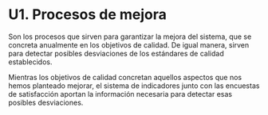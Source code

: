 # U1. Procesos de mejora

Son los procesos que sirven para garantizar la mejora del sistema, que se concreta anualmente en los objetivos de calidad. De igual manera, sirven para detectar posibles desviaciones de los estándares de calidad establecidos.

Mientras los objetivos de calidad concretan aquellos aspectos que nos hemos planteado mejorar, el sistema de indicadores junto con las encuestas de satisfacción aportan la información necesaria para detectar esas posibles desviaciones.



